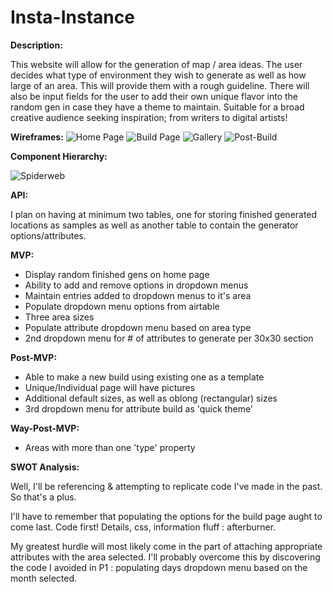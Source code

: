 # Insta-Instance

**Description:**

This website will allow for the generation of map / area ideas.  The user decides what type of environment they wish to generate as well as how large of an area.  This will provide them with a rough guideline.  There will also be input fields for the user to add their own unique flavor into the random gen in case they have a theme to maintain.  Suitable for a broad creative audience seeking inspiration; from writers to digital artists!

**Wireframes:**
![Home Page](https://i.imgur.com/Ewq6Dm8.png)
![Build Page](https://i.imgur.com/33aC8ED.png)
![Gallery](https://i.imgur.com/L92CUeX.png)
![Post-Build](https://i.imgur.com/6Cncj3L.png)

**Component Hierarchy:**

![Spiderweb](https://i.imgur.com/2UsGU71.png)

**API:**

I plan on having at minimum two tables, one for storing finished generated locations as samples as well as another table to contain the generator options/attributes.

**MVP:** 

- Display random finished gens on home page
- Ability to add and remove options in dropdown menus
- Maintain entries added to dropdown menus to it's area
- Populate dropdown menu options from airtable
- Three area sizes
- Populate attribute dropdown menu based on area type
- 2nd dropdown menu for # of attributes to generate per 30x30 section

**Post-MVP:** 

- Able to make a new build using existing one as a template
- Unique/Individual page will have pictures
- Additional default sizes, as well as oblong (rectangular) sizes
- 3rd dropdown menu for attribute build as 'quick theme'

**Way-Post-MVP:**

- Areas with more than one 'type' property

**SWOT Analysis:**

Well, I'll be referencing & attempting to replicate code I've made in the past.  So that's a plus.  

I'll have to remember that populating the options for the build page aught to come last.  Code first!  Details, css, information fluff : afterburner.

My greatest hurdle will most likely come in the part of attaching appropriate attributes with the area selected.  I'll probably overcome this by discovering the code I avoided in P1 : populating days dropdown menu based on the month selected.
